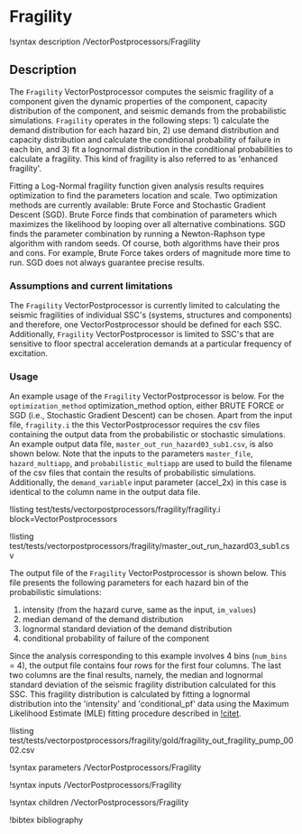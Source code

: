 # Fragility

!syntax description /VectorPostprocessors/Fragility

## Description

The `Fragility` VectorPostprocessor computes the seismic fragility of a component
given the dynamic properties of the component, capacity distribution of the component,
and seismic demands from the probabilistic simulations. `Fragility` operates
in the following steps: 1) calculate the demand distribution for each hazard bin, 2) use
demand distribution and capacity distribution and calculate the conditional probability of failure
in each bin, and 3) fit a lognormal distribution in the conditional probabilities to calculate a
fragility. This kind of fragility is also referred to as 'enhanced fragility'.

Fitting a Log-Normal fragility function given analysis results requires optimization to find
the parameters location and scale. Two optimization methods are currently available: Brute Force
and Stochastic Gradient Descent (SGD). Brute Force finds that combination of parameters
 which maximizes the likelihood by looping over all alternative combinations. SGD finds the parameter
 combination by running a Newton-Raphson type algorithm with random seeds. Of course, both algorithms
 have their pros and cons. For example, Brute Force takes orders of magnitude more time to run. SGD
 does not always guarantee precise results.

### Assumptions and current limitations

The `Fragility` VectorPostprocessor is currently limited to calculating the seismic fragilities
of individual SSC's (systems, structures and components) and therefore, one VectorPostprocessor
should be defined for each SSC. Additionally, `Fragility` VectorPostprocessor is limited to SSC's
that are sensitive to floor spectral acceleration demands at a particular frequency of excitation.

### Usage

An example usage of the `Fragility` VectorPostprocessor is below. For the `optimization_method`
optimization_method option, either BRUTE FORCE or SGD (i.e., Stochastic Gradient Descent) can
be chosen. Apart from the input file, `fragility.i` the this VectorPostprocessor requires the
csv files containing the output data from the probabilistic or stochastic simulations. An
example output data file, `master_out_run_hazard03_sub1.csv`, is also shown below. Note that
the inputs to the parameters `master_file`, `hazard_multiapp`, and `probabilistic_multiapp` are
used to build the filename of the csv files that contain the results of probabilistic simulations.
Additionally, the `demand_variable` input parameter (accel_2x) in this case is identical to the
column name in the output data file.

!listing test/tests/vectorpostprocessors/fragility/fragility.i block=VectorPostprocessors

!listing test/tests/vectorpostprocessors/fragility/master_out_run_hazard03_sub1.csv

The output file of the `Fragility` VectorPostprocessor is shown below. This file presents
the following parameters for each hazard bin of the probabilistic simulations:

1. intensity (from the hazard curve, same as the input, `im_values`)
2. median demand of the demand distribution
3. lognormal standard deviation of the demand distribution
4. conditional probability of failure of the component

Since the analysis corresponding to this example involves 4 bins (`num_bins` = 4),
the output file contains four rows for the first four columns. The last two columns
are the final results, namely, the median and lognormal standard deviation of the
seismic fragility distribution calculated for this SSC. This fragility distribution
is calculated by fitting a lognormal distribution into the 'intensity' and 'conditional_pf'
data using the Maximum Likelihood Estimate (MLE) fitting procedure described in
[!citet](bakermle2014).

!listing test/tests/vectorpostprocessors/fragility/gold/fragility_out_fragility_pump_0002.csv

!syntax parameters /VectorPostprocessors/Fragility

!syntax inputs /VectorPostprocessors/Fragility

!syntax children /VectorPostprocessors/Fragility



!bibtex bibliography
